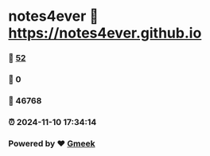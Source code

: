 # notes4ever :link: https://notes4ever.github.io 
### :page_facing_up: [52](https://notes4ever.github.io/tag.html) 
### :speech_balloon: 0 
### :hibiscus: 46768 
### :alarm_clock: 2024-11-10 17:34:14 
### Powered by :heart: [Gmeek](https://github.com/Meekdai/Gmeek)
